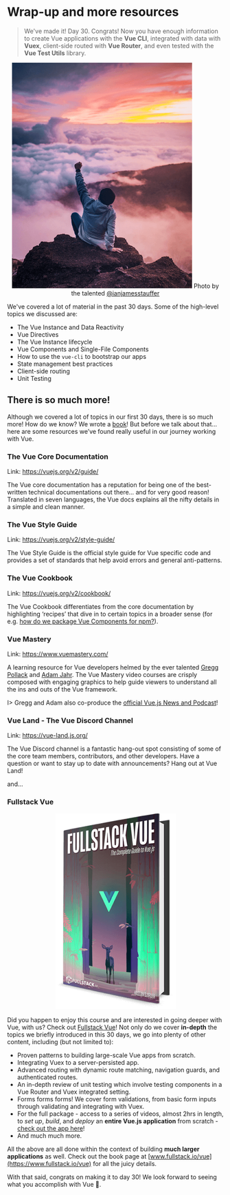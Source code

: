 # Wrap-up and more resources

> We've made it! Day 30. Congrats! Now you have enough information to create Vue applications with the **Vue CLI**, integrated with data with **Vuex**, client-side routed with **Vue Router**, and even tested with the **Vue Test Utils** library.

<p align="center">
  <img src="./public/assets/carpe-diem.png" />
  <span>Photo by the talented <a href="https://www.instagram.com/ianjamesstauffer/" target="_blank">@ianjamesstauffer</a></span>
</p>

We've covered a lot of material in the past 30 days. Some of the high-level topics we discussed are:

-   The Vue Instance and Data Reactivity
-   Vue Directives
-   The Vue Instance lifecycle
-   Vue Components and Single-File Components
-   How to use the `vue-cli` to bootstrap our apps
-   State management best practices
-   Client-side routing
-   Unit Testing

## There is so much more!

Although we covered a lot of topics in our first 30 days, there is so much more! How do we know? We wrote a [book](https://www.fullstack.io/vue/)! But before we talk about that… here are some resources we’ve found really useful in our journey working with Vue.

### The Vue Core Documentation

Link: <https://vuejs.org/v2/guide/>

The Vue core documentation has a reputation for being one of the best-written technical documentations out there… and for very good reason! Translated in seven languages, the Vue docs explains all the nifty details in a simple and clean manner.

### The Vue Style Guide

Link: <https://vuejs.org/v2/style-guide/>

The Vue Style Guide is the official style guide for Vue specific code and provides a set of standards that help avoid errors and general anti-patterns.

### The Vue Cookbook

Link: <https://vuejs.org/v2/cookbook/>

The Vue Cookbook differentiates from the core documentation by highlighting ‘recipes’ that dive in to certain topics in a broader sense (for e.g. [how do we package Vue Components for npm?](https://vuejs.org/v2/cookbook/packaging-sfc-for-npm.html)).

### Vue Mastery

Link: <https://www.vuemastery.com/>

A learning resource for Vue developers helmed by the ever talented [Gregg Pollack](https://twitter.com/greggpollack) and [Adam Jahr](https://twitter.com/AdamJahr). The Vue Mastery video courses are crisply composed with engaging graphics to help guide viewers to understand all the ins and outs of the Vue framework.

I> Gregg and Adam also co-produce the [official Vue.js News and Podcast](https://news.vuejs.org/)!

### Vue Land - The Vue Discord Channel

Link: <https://vue-land.js.org/>

The Vue Discord channel is a fantastic hang-out spot consisting of some of the core team members, contributors, and other developers. Have a question or want to stay up to date with announcements? Hang out at Vue Land!

and...

### Fullstack Vue

<p align="center">
  <img src="./public/assets/fullstack-vue-cover.png" />
</p>

Did you happen to enjoy this course and are interested in going deeper with Vue, with us? Check out [Fullstack Vue](https://www.fullstack.io/vue)! Not only do we cover **in-depth** the topics we briefly introduced in this 30 days, we go into plenty of other content, including (but not limited to):

-   Proven patterns to building large-scale Vue apps from scratch.
-   Integrating Vuex to a server-persisted app.
-   Advanced routing with dynamic route matching, navigation guards, and authenticated routes.
-   An in-depth review of unit testing which involve testing components in a Vue Router and Vuex integrated setting.
-   Forms forms forms! We cover form validations, from basic form inputs through validating and integrating with Vuex.
-   For the full package - access to a series of videos, almost 2hrs in length, to _set up_, _build_, and _deploy_ an **entire Vue.js application** from scratch - [check out the app here](http://simplecoincap.com/)!
-   And much much more.

All the above are all done within the context of building **much larger applications** as well. Check out the book page at [www.fullstack.io/vue](https://www.fullstack.io/vue) for all the juicy details.

With that said, congrats on making it to day 30! We look forward to seeing what you accomplish with Vue 🎉.
